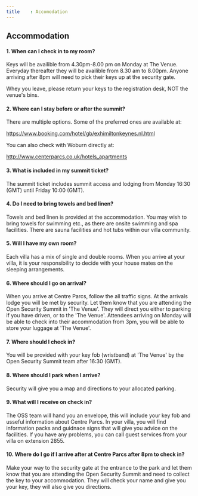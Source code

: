 ```yaml
---
title    : Accomodation
---
```


## Accommodation

#### 1. When can I check in to my room?

Keys will be availible from 4.30pm-8.00 pm on Monday at The Venue. Everyday thereafter they will be availible from 8.30 am to 8.00pm. Anyone arriving after 8pm will need to pick their keys up at the security gate.  

Whey you leave, please return your keys to the registration desk, NOT the venue's bins. 

#### 2. Where can I stay before or after the summit?

There are multiple options. Some of the preferred ones are available at:

https://www.booking.com/hotel/gb/exhimiltonkeynes.nl.html

You can also check with Woburn directly at:

http://www.centerparcs.co.uk/hotels_apartments


#### 3. What is included in my summit ticket?

The summit ticket includes summit access and lodging from Monday 16:30 (GMT) until Friday 10:00 (GMT).

#### 4. Do I need to bring towels and bed linen?

Towels and bed linen is provided at the accommodation. You may wish to bring towels for swimming etc., as there are onsite swimming and spa facilities. There are sauna facilities and hot tubs within our villa community.

#### 5. Will I have my own room?

Each villa has a mix of single and double rooms. When you arrive at your villa, it is your responsibility to decide with your house mates on the sleeping arrangements.

#### 6. Where should I go on arrival?

When you arrive at Centre Parcs, follow the all traffic signs. At the arrivals lodge you will be met by security. Let them know that you are attending the Open Security Summit in 'The Venue'. They will direct you either to parking if you have driven, or to the 'The Venue'. Attendees arriving on Monday will be able to check into their accommodation from 3pm, you will be able to store your luggage at 'The Venue'.

#### 7. Where should I check in? 

You will be provided with your key fob (wristband) at 'The Venue' by the Open Security Summit team after 16:30 (GMT).

#### 8. Where should I park when I arrive?

Security will give you a map and directions to your allocated parking.

#### 9. What will I receive on check in?

The OSS team will hand you an envelope, this will include your key fob and usseful information about Centre Parcs. In your villa, you will find information packs and guidnace signs that will give you advice on the facilities. If you have any problems, you can call guest services from your villa on extension 2855.

#### 10. Where do I go if I arrive after at Centre Parcs after 8pm to check in?

Make your way to the security gate at the entrance to the park and let them know that you are attending the Open Security Summit and need to collect the key to your accommodation. They will check your name and give you your key, they will also give you directions. 



